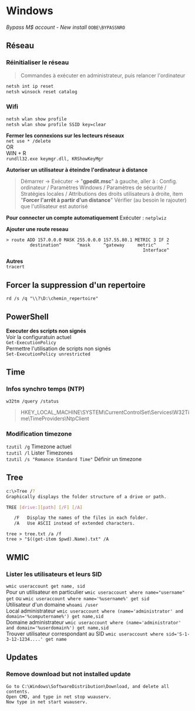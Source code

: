 # Windows

*Bypass M$ account - New install*
`OOBE\BYPASSNRO`

## Réseau
### Réinitialiser le réseau
> Commandes à exécuter en administrateur,
> puis relancer l'ordinateur
```sh
netsh int ip reset
netsh winsock reset catalog
```
### Wifi
```sh
netsh wlan show profile
netsh wlan show profile SSID key=clear
```


**Fermer les connexions sur les lecteurs réseaux**  
`net use * /delete`  
OR  
WIN + R  
`rundll32.exe keymgr.dll, KRShowKeyMgr`

**Autoriser un utilisateur à éteindre l'ordinateur à distance**
> Démarrer -> Exécuter -> "**gpedit.msc**"
à gauche, aller à :
Config. ordinateur / Paramètres Windows / Paramètres de sécurité / Stratégies locales / Attributions des droits utilisateurs
à droite, item "**Forcer l'arrêt à partir d'un distance**"
Vérifier (au besoin le rajouter) que l'utilisateur est autorisé

**Pour connecter un compte automatiquement**
Exécuter : `netplwiz`

**Ajouter une route reseau**
```
> route ADD 157.0.0.0 MASK 255.0.0.0 157.55.80.1 METRIC 3 IF 2
         destination^      ^mask     ^gateway     metric^    ^
                                                    Interface^
```

**Autres**  
`tracert`

## Forcer la suppression d'un repertoire
`rd /s /q "\\?\D:\chemin_repertoire"`

## PowerShell  
**Executer des scripts non signés**  
Voir la configuratuin actuel  
`Get-ExecutionPolicy`  
Permettre l'utilisation de scripts non signés  
`Set-ExecutionPolicy unrestricted`

## Time

### Infos synchro temps (NTP)  
`w32tm /query /status`
> HKEY_LOCAL_MACHINE\SYSTEM\CurrentControlSet\Services\W32Time\TimeProviders\NtpClient

### Modification timezone
`tzutil /g` Timezone actuel  
`tzutil /l` Lister Timezones  
`tzutil /s "Romance Standard Time"` Définir un timezone  

## Tree
```sh
c:\>Tree /?
Graphically displays the folder structure of a drive or path.

TREE [drive:][path] [/F] [/A]

   /F   Display the names of the files in each folder.
   /A   Use ASCII instead of extended characters.
```
`tree > tree.txt /a /f`  
`tree > "$((get-item $pwd).Name).txt" /A`

## WMIC
### Lister les utilisateurs et leurs SID
`wmic useraccount get name, sid`  
Pour un utilisateur en particulier  `wmic useraccount where name="username" get` ou `wmic useraccount where name='%username%' get sid`  
Utilisateur d'un domaine `whoami /user`  
Local administrateur `wmic useraccount where (name='administrator' and domain='%computername%') get name,sid`  
Domaine administrateur `wmic useraccount where (name='administrator' and domain='%userdomain%') get name,sid`  
Trouver utilisateur correspondant au SID `wmic useraccount where sid='S-1-3-12-1234....' get name`  


## Updates
### Remove download but not installed update
```
Go to C:\Windows\SoftwareDistribution\Download, and delete all contents. 
Open CMD, and type in net stop wuauserv.
Now type in net start wuauserv.
```

